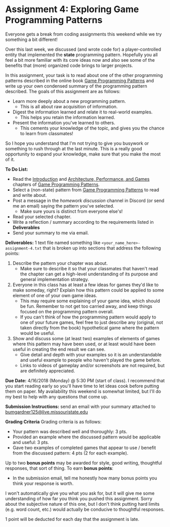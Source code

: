 # Assignment 4: Exploring Game Programming Patterns

Everyone gets a break from coding assignments this weekend while we try something a bit different!

Over this last week, we discussed (and wrote code for) a player-controlled entity that implemented the **state** programming pattern. 
Hopefully you all feel a bit more familiar with its core ideas now and also see some of the benefits that (more) organized code brings to larger projects. 

In this assignment, your task is to read about one of the other programming patterns described in the online book [Game Programming Patterns](http://gameprogrammingpatterns.com/contents.html) and write up
your own condensed summary of the programming pattern described. The goals of this assignment are as follows:

 * Learn more deeply about a new programming pattern.
   * This is all about raw acquisition of information.
 * Digest the information learned and relate it to real-world examples.
   * This helps you retain the information learned.
 * Present the information you've learned to others.
   * This cements your knowledge of the topic, and gives you the chance to learn from classmates!
   
So I hope you understand that I'm not trying to give you busywork or something to rush through at the last minute. This is a really good opportunity to expand your knowledge, make sure that you make the most of it.

**To Do List:**

 * Read the [Introduction](http://gameprogrammingpatterns.com/introduction.html) and [Architecture, Performance, and Games](http://gameprogrammingpatterns.com/architecture-performance-and-games.html) chapters of [Game Programming Patterns](http://gameprogrammingpatterns.com/contents.html).
 * Select a (non-state) pattern from [Game Programming Patterns](http://gameprogrammingpatterns.com/contents.html) to read and write about.
 * Post a message in the *homework discussion* channel in Discord (or send me an email) saying the pattern you've selected. 
   * Make sure yours is distinct from everyone else's!
 * Read your selected chapter.
 * Write a reflection / summary according to the requirements listed in **Deliverables**
 * Send your summary to me via email.
 
**Deliverables:** 1 text file named something like `<your_name_here>-assignment-4.txt` that is broken up into sections that address the following points:

 1. Describe the pattern your chapter was about.
    * Make sure to describe it so that your classmates that haven't read the chapter can get a high-level understanding of its purpose and general implementation strategy. 
 2. Everyone in this class has at least a few ideas for games they'd like to make someday, right? Explain how this pattern could be applied to some element of one of your own game ideas.
    * This may require some explaining of your game idea, which should be fun. Remember to not get too carried away, and keep things focused on the programming pattern overall.
    * If you can't think of how the programming pattern would apply to one of your future games, feel free to just describe any (original, not taken directly from the book) hypothetical game where the pattern would be useful.
 3. Show and discuss some (at least two) examples of elements of games where this pattern may have been used, or at least would have been useful in creating the end result we can see.
    * Give detail and depth with your examples so it is an understandable and useful example to people who haven't played the game before.
    * Links to videos of gameplay and/or screenshots are not required, but are definitely appreciated.

**Due Date:** 4/16/2018 (Monday) @ 5:30 PM (start of class). I recommend that you start reading early so you'll have time to let ideas cook before putting them on paper. 
My availability this weekend is somewhat limited, but I'll do my best to help with any questions that come up.

**Submission Instructions:** send an email with your summary attached to bumgardner125@live.missouristate.edu

**Grading Criteria**
Grading criteria is as follows:

 * Your pattern was described well and thoroughly: 3 pts.
 * Provided an example where the discussed pattern would be applicable and useful: 3 pts.
 * Gave two examples of completed games that appear to use / benefit from the discussed pattern: 4 pts (2 for each example).
 
Up to two **bonus points** may be awarded for style, good writing, thoughtful responses, that sort of thing. 
To earn **bonus points**:

 * In the submission email, tell me honestly how many bonus points you think your response is worth.
 
 I won't automatically give you what you ask for, but it will give me some understanding of how far you think you pushed this assignment. Sorry about the subjective nature of this one,
 but I don't think putting hard limits (e.g. word count, etc.) would actually be conducive to thoughtful responses.

1 point will be deducted for each day that the assignment is late.
